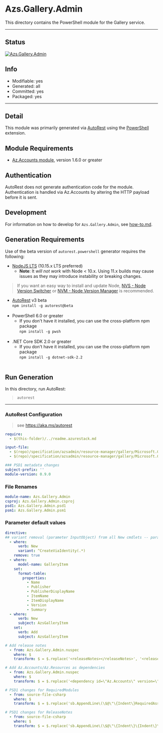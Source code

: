 <!-- region Generated -->
# Azs.Gallery.Admin
This directory contains the PowerShell module for the Gallery service.

---
## Status
[![Azs.Gallery.Admin](https://img.shields.io/powershellgallery/v/Azs.Gallery.Admin.svg?style=flat-square&label=Azs.Gallery.Admin "Azs.Gallery.Admin")](https://www.powershellgallery.com/packages/Azs.Gallery.Admin/)

## Info
- Modifiable: yes
- Generated: all
- Committed: yes
- Packaged: yes

---
## Detail
This module was primarily generated via [AutoRest](https://github.com/Azure/autorest) using the [PowerShell](https://github.com/Azure/autorest.powershell) extension.

## Module Requirements
- [Az.Accounts module](https://www.powershellgallery.com/packages/Az.Accounts/), version 1.6.0 or greater

## Authentication
AutoRest does not generate authentication code for the module. Authentication is handled via Az.Accounts by altering the HTTP payload before it is sent.

## Development
For information on how to develop for `Azs.Gallery.Admin`, see [how-to.md](how-to.md).
<!-- endregion -->

## Generation Requirements
Use of the beta version of `autorest.powershell` generator requires the following:
- [NodeJS LTS](https://nodejs.org) (10.15.x LTS preferred)
  - **Note**: It *will not work* with Node < 10.x. Using 11.x builds may cause issues as they may introduce instability or breaking changes.
> If you want an easy way to install and update Node, [NVS - Node Version Switcher](../nodejs/installing-via-nvs.md) or [NVM - Node Version Manager](../nodejs/installing-via-nvm.md) is recommended.
- [AutoRest](https://aka.ms/autorest) v3 beta <br>`npm install -g autorest@beta`<br>&nbsp;
- PowerShell 6.0 or greater
  - If you don't have it installed, you can use the cross-platform npm package <br>`npm install -g pwsh`<br>&nbsp;
- .NET Core SDK 2.0 or greater
  - If you don't have it installed, you can use the cross-platform npm package <br>`npm install -g dotnet-sdk-2.2`<br>&nbsp;

## Run Generation
In this directory, run AutoRest:
> `autorest`

---

### AutoRest Configuration

> see https://aka.ms/autorest

``` yaml
require:
  - $(this-folder)/../readme.azurestack.md

input-file:
  - $(repo)/specification/azsadmin/resource-manager/gallery/Microsoft.Gallery.Admin/preview/2015-04-01/Gallery.json
  - $(repo)/specification/azsadmin/resource-manager/gallery/Microsoft.Gallery.Admin/preview/2015-04-01/GalleryItem.json

### PSD1 metadata changes
subject-prefix: ''
module-version: 0.9.0
```

### File Renames

```yaml
module-name: Azs.Gallery.Admin
csproj: Azs.Gallery.Admin.csproj
psd1: Azs.Gallery.Admin.psd1
psm1: Azs.Gallery.Admin.psm1
```

### Parameter default values

``` yaml
directive:
## variant removal (parameter InputObject) from all New cmdlets -- parameter sets CreateViaIdentity and CreateViaIdentityExpanded
  - where:
      verb: New
      variant: ^CreateViaIdentity(.*)
    remove: true
  - where:
      model-name: GalleryItem
    set:
      format-table:
        properties:
          - Name
          - Publisher
          - PublisherDisplayName
          - ItemName
          - ItemDisplayName
          - Version
          - Summary
  - where:
      verb: New
      subject: AzsGalleryItem
    set:
      verb: Add
      subject: AzsGalleryItem

# Add release notes
  - from: Azs.Gallery.Admin.nuspec
    where: $
    transform: $ = $.replace('<releaseNotes></releaseNotes>', '<releaseNotes>AzureStack Hub Admin module generated with https://github.com/Azure/autorest.powershell - see https://aka.ms/azpshmigration for breaking changes.</releaseNotes>');

# Add Az.Accounts/Az.Resources as dependencies
  - from: Azs.Gallery.Admin.nuspec
    where: $
    transform: $ = $.replace('<dependency id=\"Az.Accounts\" version=\"1.6.0\" />', '<dependency id="Az.Accounts" version="2.0.1" />\n      <dependency id="Az.Resources" version="0.10.0" />');

# PSD1 changes for RequiredModules
  - from: source-file-csharp
    where: $
    transform: $ = $.replace('sb.AppendLine\(\$@\"\{Indent\}RequiredAssemblies = \'\{\"./bin/Azs.Gallery.Admin.private.dll\"\}\'\"\);', 'sb.AppendLine\(\$@\"\{Indent\}RequiredAssemblies = \'\{\"./bin/Azs.Gallery.Admin.private.dll\"\}\'\"\);\n      sb.AppendLine\(\$@\"\{Indent\}RequiredModules = @\(@\{\{ModuleName = \'Az.Accounts\'; ModuleVersion = \'2.0.1\'; \}\}, @\{\{ModuleName = \'Az.Resources\'; RequiredVersion = \'0.10.0\'; \}\}\)\"\);');

# PSD1 changes for ReleaseNotes
  - from: source-file-csharp
    where: $
    transform: $ = $.replace('sb.AppendLine\(\$@\"\{Indent\}\{Indent\}\{Indent\}ReleaseNotes = \'\'\"\);', 'sb.AppendLine\(\$@\"\{Indent\}\{Indent\}\{Indent\}ReleaseNotes = \'AzureStack Hub Admin module generated with https://github.com/Azure/autorest.powershell - see https://aka.ms/azpshmigration for breaking changes\'\"\);' );
